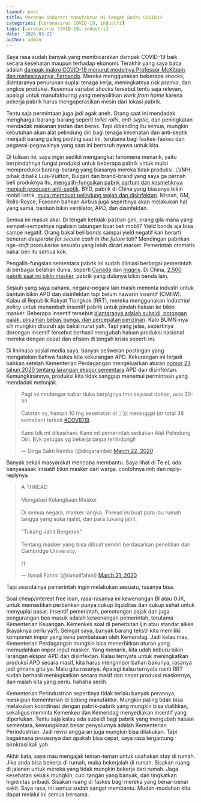 ```yaml
---
layout: post
title: Peranan Industri Manufaktur di Tengah Badai COVID19
categories: [coronavirus COVID-19, industri]
tags: [coronavirus COVID-19, industri]
date: '2020-03-22'
author: admin
---
```


Saya rasa sudah banyak yang membicarakan dampak COVID-19 baik secara kesehatan maupun terhadap ekonomi. Terakhir yang saya baca adalah [dampak makro COVID-19 menurut modelnya Professor McKibbin dan mahasiswanya, Fernando](https://cama.crawford.anu.edu.au/publication/cama-working-paper-series/16221/global-macroeconomic-impacts-covid-19-seven-scenarios). Mereka menggunakan beberapa *shocks*, diantaranya penurunan suplai tenaga kerja, meningkatnya *risk premia*, dan ongkos produksi. Kesemua variabel *shocks* tersebut tentu saja relevan, apalagi untuk manufakturing yang menyulitkan *work from home* karena pekerja pabrik harus mengoperasikan mesin dari lokasi pabrik.

Tentu saja permintaan juga jadi agak aneh. Orang saat ini mendadak menghargai barang-barang seperti *toilet rolls*, *anti-septic*, dan peningkatan mendadak makanan instan dan beras.  Tapi dibanding itu semua, mungkin kebutuhan akan alat pelindung diri bagi tenaga kesehatan dan anti-septik menjadi barang paling penting saat ini, terutama bagi faskes-faskes dan pegawai-pegawainya yang saat ini bertaruh nyawa untuk kita.

Di tulisan ini, saya ingin sedikit mengangkat fenomena menarik, yaitu berpindahnya fungsi produksi untuk beberapa pabrik untuk mulai memproduksi barang-barang yang biasanya mereka tidak produksi. LVMH, pihak dibalik Luis-Vuitton, Bulgari dan brand-brand yang saya ga pernah beli produknya itu, [mengalih-fungsikan pabrik parfum dan kosmetiknya menjadi produsen anti-septik](https://fashionista.com/2020/03/fashion-beauty-companies-coronavirus-covid19-manufacturing-products-help). BYD, pabrik di China yang biasanya bikin mobil listrik, [mulai membuat pelindung wajah dan disinfektan](https://www.manufacturingglobal.com/leadership/covid-19-ev-companies-begin-manufacturing-medical-equipment). Nissan, GM, Rolls-Royce, Foxconn bahkan Airbus juga sepertinya akan melakukan hal yang sama, bantuin bikin ventilator, APD, dan disinfektan.

Semua ini masuk akal. Di tengah ketidak-pastian gini, orang gila mana yang sempet-sempetnya ngabisin tabungan buat beli mobil? Yield bonds aja bisa sampe negatif. Orang bakal beli bonds sampai yield negatif kan berarti beneran *desperate for secure cash in the future* toh? Mendingan pabrikan nge-*shift* produksi ke sesuatu yang lebih dicari market. Pemerintah otomatis bakal beli itu semua kok.

Pengalih-fungsian sementara pabrik ini sudah diiniasi berbagai pemerintah di berbagai belahan dunia, seperti [Canada](https://nationalpost.com/news/politics/covid-19-trudeau-announces-plan-to-mobilize-industry-to-produce-medical-supplies) dan [Inggris](https://www.autoblog.com/2020/03/16/coronavirus-british-government-ventilators-automakers-rolls-royce/). Di China, [2,500 pabrik saat ini bikin masker](https://fortune.com/2020/03/17/coronavirus-mask-hand-sanitizer-factory/), pabrik yang dulunya bikin benda lain.

Sejauh yang saya pahami, negara-negara lain masih meminta industri untuk bantuin bikin APD dan disinfektan tapi belum nawarin insentif (CMIIW). Kalau di Republik Rakyat Tiongkok (RRT), mereka menggunakan *industrial policy* untuk menambah insentif pabrik untuk pindah haluan ke bikin masker. Beberapa insentif tersebut [diantaranya adalah subsidi, potongan pajak, pinjaman bebas bunga, dan percepatan perizinan](https://www.scmp.com/economy/global-economy/article/3074821/coronavirus-chinas-mask-making-juggernaut-cranks-gear). Kalo BUMN-nya sih mungkin disuruh aja bakal nurut yah. Tapi yang jelas, sepertinya dorongan insentif tersebut berhasil mengubah haluan produksi nasional mereka dengan cepat dan efisien di tengah krisis seperti ini.

Di linimasa sosial media saya, banyak seliweran postingan yang mengatakan bahwa faskes kita kekurangan APD. Kekurangan ini terjadi bahkan setelah Kementerian Perdagangan mengeluarkan aturan [nomor 23 tahun 2020 tentang larangan ekspor sementara](http://jdih.kemendag.go.id/peraturan/detail/1967/2) APD dan disinfektan. Kemungkinannya, produksi kita tidak sanggup menemui permintaan yang mendadak melonjak.

<blockquote class="twitter-tweet"><p lang="in" dir="ltr">Pagi ini mndengar kabar duka berplgnya tmn sejawat dokter, usia 30-an.<br><br>Catatan sy, hampir 10 tng kesehatan di 🇮🇩 meninggal (dr total 38 kematian) terkait <a href="https://twitter.com/hashtag/COVID19?src=hash&amp;ref_src=twsrc%5Etfw">#COVID19</a>.<br><br>Kami tdk mt dikasihani. Kami mt pemerintah sediakan Alat Pelindung Diri. Byk petugas yg bekerja tanpa terlindungi!</p>&mdash; Dirga Sakti Rambe (@dirgarambe) <a href="https://twitter.com/dirgarambe/status/1241517978522243072?ref_src=twsrc%5Etfw">March 22, 2020</a></blockquote> <script async src="https://platform.twitter.com/widgets.js" charset="utf-8"></script>

Banyak sekali masyarakat mencoba membantu. Saya lihat di Te eL ada banyaaaaak inisiatif bikin masker dari warga. contohnya inih dan reply-replynya

<blockquote class="twitter-tweet"><p lang="in" dir="ltr">A THREAD<br><br>Mengatasi Kelangkaan Masker<br><br>Di semua negara, masker langka. Thread ini buat para ibu rumah tangga yang suka njahit, dan para tukang jahit. <br><br>&quot;Tukang Jahit Bergerak&quot;<br><br>Tentang masker yang bisa dibuat sendiri berdasarkan penelitian dari Cambridge University.<br><br>/1</p>&mdash; Ismail Fahmi (@ismailfahmi) <a href="https://twitter.com/ismailfahmi/status/1241215019494150144?ref_src=twsrc%5Etfw">March 21, 2020</a></blockquote> <script async src="https://platform.twitter.com/widgets.js" charset="utf-8"></script>

Tapi seandainya pemerintah ingin melakukan sesuatu, rasanya bisa.

Soal cheap/interest free loan, rasa-rasanya ini kewenangan BI atau OJK, untuk memastikan perbankan punya cukup liquiditas dan cukup sehat untuk menyuplai pasar. Insentif pemerintah, pemotongan pajak dan juga pengurangan bea masuk adalah kewenangan pemerintah, terutama Kementerian Keuangan. Kemenkes soal di penerbitan ijin atau standar alkes (kayaknya perlu ya?). Seingat saya, banyak barang tekstil kita memiliki komponen impor yang kena pembatasan oleh Kemendag. Jadi kalau mau, Kementerian Perdagangan mungkin bisa menerbitkan aturan yang memudahkan impor input masker. Yang menarik, kita udah keburu bikin larangan ekspor APD dan disinfektan. Kalau ternyata untuk meningkatkan produksi APD secara masif, kita harus mengimpor bahan bakunya, rasanya jadi gimana gitu ya. Malu gitu rasanya. Apalagi kalau ternyata nanti RRT sudah berhasil meningkatkan secara masif dan cepat produksi maskernya, dan malah kita yang perlu. hahaha sedih.

Kementerian Perindustrian sepertinya tidak terlalu banyak perannya, meskipun Kementerian di bidang manufaktur. Mungkin paling tidak bisa melakukan koordinasi dengan pabrik-pabrik yang mungkin bisa dialihkan, sekaligus meminta Kemenkeu dan Kemendag menyediakan insentif yang diperlukan. Tentu saja kalau ada subsidi bagi pabrik yang mengubah haluan sementara, kemungkinan besar penyalurnya adalah Kementerian Perindustrian. Jadi revisi anggaran juga mungkin bisa dilakukan. Tapi bagaimana prosesnya dan apakah bisa cepat, saya rasa tergantung birokrasi kali yah.

Akhir kata, saya mau mengajak teman-teman untuk usahakan stay di rumah. Jika anda bisa bekerja di rumah, maka bekerjalah di rumah. Sisakan ruang di jalanan untuk mereka yang tidak mungkin bekerja dari rumah. Jaga kesehatan sebaik mungkin, cuci tangan yang banyak, dan tingkatkan higienitas pribadi. Sisakan ruang di faskes bagi mereka yang benar-benar sakit. Saya rasa, ini semua sudah sangat membantu. Mudah-mudahan kita dapat melalui ini semua bersama.
